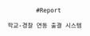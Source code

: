                                                 #Report

                                        학교-경찰 연동 출결 시스템
